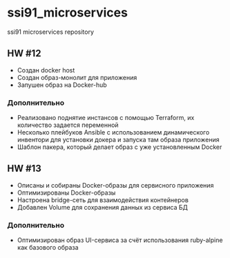 # ssi91_microservices
ssi91 microservices repository

## HW #12
* Создан docker host
* Создан образ-монолит для приложения
* Запушен образ на Docker-hub

### Дополнительно
* Реализовано поднятие инстансов с помощью Terraform, их количество задается переменной
* Несколько плейбуков Ansible с использованием динамического инвентори для установки докера и запуска там образа приложения
* Шаблон пакера, который делает образ с уже установленным Docker

## HW #13
* Описаны и собираны Docker-образы для сервисного приложения
* Оптимизированы Docker-образы
* Настроена bridge-сеть для взаимодействия контейнеров
* Добавлен Volume для сохранения данных из сервиса БД

### Дополнительно
* Оптимизирован образ UI-сервиса за счёт использования ruby-alpine как базового образа

